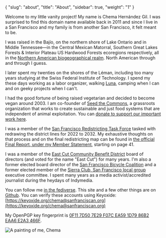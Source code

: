 {
    "slug": "about",
	"title": "About",
    "sidebar": true,
    "weight": "1"
}

Welcome to my little vanity project! My name is Chema Hernández Gil. I was surprised to find this domain name available back in 2011 and since I live in a San Francisco and my family is from another San Francisco, it felt meant to be.

I was raised in the Bajío, on the northern shore of Lake Ontario and in Middle Tennessee—in the Central Mexican Matorral, Southern Great Lakes Forests & Interior Plateau US Hardwood Forests ecoregions respectively, all in the [Northern American biogeographical realm](https://www.oneearth.org/realms/northern-america/). North American through and through I guess.

I later spent my twenties on the shores of the Léman, including too many years studying at the Swiss Federal Institute of Technology. I spend my these days working as a labor organizer, walking [Luna](https://social.sanfranciscan.org/@luna), camping when I can and on geeky projects when I can't.

I had the good fortune of being raised vegetarian and decided to become vegan around 2003. I am co-founder of [Seed the Commons](https://seedthecommons.org/), a grassroots organization that works to create sustainable and just food systems that are independent of animal exploitation. You can [donate to support our important work here](https://donate.stripe.com/dR6bJD4ru3Frayc3cd).

I was a member of the [San Francisco Redistricting Task Force](https://sf.gov/public-body/2020-census-redistricting-task-force) tasked with redrawing the district lines for 2022 to 2032. My exhaustive thoughts on that process and on the final redistricting map can be found in [the official Final Report, under my Member Statement](https://sf.gov/sites/default/files/2022-05/2021-2022%20San%20Francisco%20Redistricting%20Task%20Force%20-%20Final%20Report.pdf), starting on page 41.

I was a member of the [East Cut Community Benefit District](http://theeastcut.org/about-us/) board of directors (and voted for the name "East Cut") for many years. I'm also a former elected board director of the [San Francisco Bicycle Coalition](http://www.sfbike.org/about/board-of-directors/) and a former elected member of the [Sierra Club, San Francisco local group](https://www.sierraclub.org/san-francisco-bay/leadership-roster#sf) executive committee. I spent many years as a media activist/accredited journalist during the heydays of Indymedia.

You can follow me [in the fediverse](https://social.sanfranciscan.org/@chema). This site and a few other things are on [Github](https://github.com/chema/). You can verify these accounts using Keyoxide: [https://keyoxide.org/chema@sanfranciscan.org](https://keyoxide.org/chema@sanfranciscan.org)

My OpenPGP key fingerprint is [0F11 7D50 7E29 F07C EA59 1D79 86B2 EAA6 E2A3 466F](https://keys.openpgp.org/search?q=chema%40sanfranciscan.org).

![A painting of me, Chema](/public/img/covatar.jpg)
